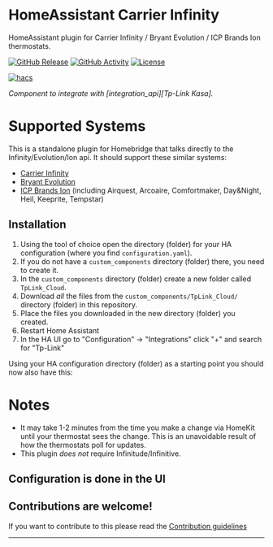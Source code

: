 # HomeAssistant Carrier Infinity

HomeAssistant plugin for Carrier Infinity / Bryant Evolution / ICP Brands Ion thermostats.

[![GitHub Release][releases-shield]][releases]
[![GitHub Activity][commits-shield]][commits]
[![License][license-shield]](LICENSE)

[![hacs][hacsbadge]][hacs]

_Component to integrate with [integration_api][Tp-Link Kasa]._

# Supported Systems

This is a standalone plugin for Homebridge that talks directly to the Infinity/Evolution/Ion api. It should support these similar systems:
* [Carrier Infinity](https://www.myinfinitytouch.carrier.com/Account/Register)</a>
* [Bryant Evolution](https://www.myevolutionconnex.bryant.com/Account/Register)</a>
* [ICP Brands Ion](https://www.ioncomfort.com/Account/Register) (including Airquest, Arcoaire, Comfortmaker, Day&Night, Heil, Keeprite, Tempstar)

## Installation

1. Using the tool of choice open the directory (folder) for your HA configuration (where you find `configuration.yaml`).
2. If you do not have a `custom_components` directory (folder) there, you need to create it.
3. In the `custom_components` directory (folder) create a new folder called `TpLink_Cloud`.
4. Download _all_ the files from the `custom_components/TpLink_Cloud/` directory (folder) in this repository.
5. Place the files you downloaded in the new directory (folder) you created.
6. Restart Home Assistant
7. In the HA UI go to "Configuration" -> "Integrations" click "+" and search for "Tp-Link"

Using your HA configuration directory (folder) as a starting point you should now also have this:

# Notes

* It may take 1-2 minutes from the time you make a change via HomeKit until your thermostat sees the change. This is an unavoidable result of how the thermostats poll for updates.
* This plugin *does not* require Infinitude/Infinitive.

## Configuration is done in the UI

<!---->

## Contributions are welcome!

If you want to contribute to this please read the [Contribution guidelines](CONTRIBUTING.md)

***

[integration_blueprint]: https://github.com/njobrien1006/tplink_cloud
[integration_api]: https://www.kasasmart.com
[commits-shield]: https://img.shields.io/github/commit-activity/y/custom-components/blueprint.svg?style=for-the-badge
[commits]: https://github.com/njobrien1006/tplink_cloud/commit/master
[hacs]: https://github.com/custom-components/hacs
[hacsbadge]: https://img.shields.io/badge/HACS-Custom-orange.svg?style=for-the-badge
[discord]: https://discord.gg/Qa5fW2R
[discord-shield]: https://img.shields.io/discord/330944238910963714.svg?style=for-the-badge
[Device1img]: Device1.png
[forum-shield]: https://img.shields.io/badge/community-forum-brightgreen.svg?style=for-the-badge
[forum]: https://community.home-assistant.io/
[license-shield]: https://img.shields.io/github/license/custom-components/blueprint.svg?style=for-the-badge
[releases-shield]: https://img.shields.io/github/release/custom-components/blueprint.svg?style=for-the-badge
[releases]: https://github.com/njobrien1006/tplink_cloud/releases
